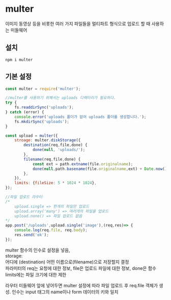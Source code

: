 # multer
이미지 동영상 등을 비롯한 여러 가지 파일들을 멀티파트 형식으로 업로드 할 때 사용하는 미들웨어

## 설치
```npm i multer```

## 기본 설정
```javascript
const multer = require('multer');

//multer를 사용하기 위해서는 uploads 디렉터리가 필요하다.
try {
    fs.readdirSync('uploads');
} catch (error) {
    console.error('uploads 폴더가 없어 uploads 폴더를 생성합니다.');
    fs.mkdirSync('uploads');
}

const upload = multer({
    stroage: multer.diskStorage({
        destination(req,file,done) {
            done(null, 'uploads/');
        },
        filename(req,file,done) {
            const ext = path.extname(file.originalname);
            done(null,path.basename(file.originalname,ext) + Date.now() + ext);
        },
    }),
    limits: {fileSize: 5 * 1024 * 1024},
});

//파일 업로드 라우터
/*
    upload.single => 한개의 파일만 업로드
    upload.array('many') => 여러개의 파일을 업로드
    upload.none() => 파일 업로드 없음   
*/
app.post('/uploads',upload.single('image'),(req,res)=> {
    console.log(req.file, req.body);
    res.send('ok');
});
```
multer 함수의 인수로 설정을 넣음,  
storage:  
어디에 (destination) 어떤 이름으로(filename)으로 저장할지 결정  
파라미터의 req는 요청에 대한 정보, file은 업로드 파일에 대한 정보, done은 함수  
limits에는 파일 크기에 대한 제한  
  
라우터 미들웨어 앞에 넣어두면 multer 설정에 따라 파일 업로드 후 req.file 객체가 생성. 인수는 input 태그의 name이나 form 데이터의 키와 일치